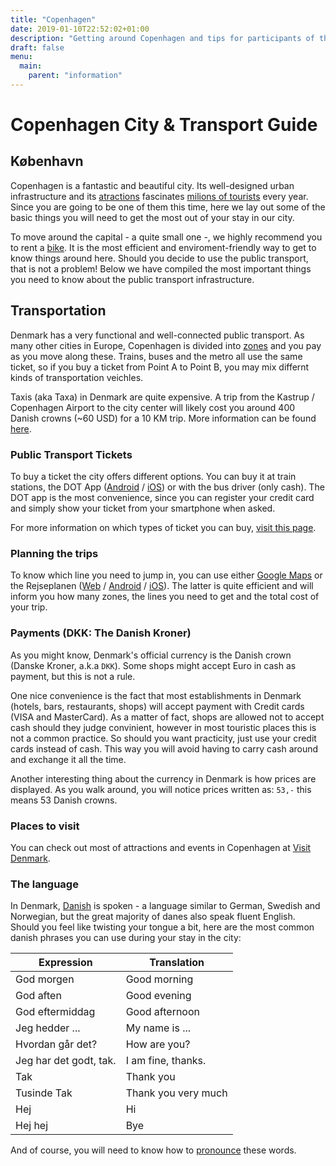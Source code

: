 ```yaml
---
title: "Copenhagen"
date: 2019-01-10T22:52:02+01:00
description: "Getting around Copenhagen and tips for participants of the DjangoCon EU 2019."
draft: false
menu:
  main:
    parent: "information"
---
```


# Copenhagen City & Transport Guide

## København

Copenhagen is a fantastic and beautiful city. Its well-designed urban infrastructure and its [atractions](https://www.visitdenmark.com) fascinates [milions of tourists](https://www.visitdenmark.dk/da/analyse/fakta-og-tal-om-turismen-i-danmark) every year. Since you are going to be one of them this time, here we lay out some of the basic things you will need to get the most out of your stay in our city.

To move around the capital - a quite small one -, we highly recommend you to rent a [bike](https://2019.djangocon.eu/bikes/). It is the most efficient and enviroment-friendly way to get to know things around here. Should you decide to use the public transport, that is not a problem! Below we have compiled the most important things you need to know about the public transport infrastructure.

## Transportation

Denmark has a very functional and well-connected public transport. As many other cities in Europe, Copenhagen is divided into [zones](https://dinoffentligetransport.dk/trafikinformation/trafikkort/zonekort/) and you pay as you move along these. Trains, buses and the metro all use the same ticket, so if you buy a ticket from Point A to Point B, you may mix differnt kinds of transportation veichles.

Taxis (aka Taxa) in Denmark are quite expensive. A trip from the Kastrup / Copenhagen Airport to the city center will likely cost you around 400 Danish crowns (~60 USD) for a 10 KM trip. More information can be found [here](https://www.visitdenmark.com/denmark/transportation/taxis).

### Public Transport Tickets

To buy a ticket the city offers different options. You can buy it at train stations, the DOT App ([Android](https://play.google.com/store/apps/details?id=dk.unwire.projects.dmm) / [iOS](https://itunes.apple.com/us/app/1415-mobilbilletter/id494862453?mt=8)) or with the bus driver (only cash). The DOT app is the most convenience, since you can register your credit card and simply show your ticket from your smartphone when asked. 

For more information on which types of ticket you can buy, [visit this page](https://dinoffentligetransport.dk/service/for-tourists/).

### Planning the trips

To know which line you need to jump in, you can use either [Google Maps](https://maps.google.com) or the Rejseplanen ([Web](https://www.rejseplanen.dk/webapp/index.html?language=en_EN) / [Android](https://play.google.com/store/apps/details?id=de.hafas.android.rejseplanen&hl=en) / [iOS](https://itunes.apple.com/us/app/rejseplanen/id317007942?mt=8)). The latter is quite efficient and will inform you how many zones, the lines you need to get and the total cost of your trip.

### Payments (DKK: The Danish Kroner)

As you might know, Denmark's official currency is the Danish crown (Danske Kroner, a.k.a `DKK`). Some shops might accept Euro in cash as payment, but this is not a rule. 

One nice convenience is the fact that most establishments in Denmark (hotels, bars, restaurants, shops) will accept payment with Credit cards (VISA and MasterCard). As a matter of fact, shops are allowed not to accept cash should they judge convinient, however in most touristic places this is not a common practice. So should you want practicity, just use your credit cards instead of cash. This way you will avoid having to carry cash around and exchange it all the time.

Another interesting thing about the currency in Denmark is how prices are displayed. As you walk around, you will notice prices written as: `53,-` this means 53 Danish crowns.

### Places to visit 

You can check out most of attractions and events in Copenhagen at [Visit Denmark](https://www.visitdenmark.co.uk/en-gb/).

### The language

In Denmark, [Danish](https://en.wikipedia.org/wiki/Danish_language) is spoken - a language similar to German, Swedish and Norwegian, but the great majority of danes also speak fluent English. Should you feel like twisting your tongue a bit, here are the most common danish phrases you can use during your stay in the city:

Expression | Translation
---------- | -----------
God morgen  | Good morning
God aften | Good evening
God eftermiddag | Good afternoon
Jeg hedder ... | My name is ...
Hvordan går det? | How are you?
Jeg har det godt, tak. | I am fine, thanks.
Tak | Thank you
Tusinde Tak | Thank you very much
Hej | Hi
Hej hej | Bye

And of course, you will need to know how to [pronounce](https://translate.google.com/#view=home&op=translate&sl=da&tl=en&text=God%20morgen.%0AGod%20aften.%0AGod%20eftermiddag.%0AJeg%20hedder%20Maria.%0AHvordan%20g%C3%A5r%20det%3F%0AJeg%20har%20det%20godt%2C%20tak.%0ATak.%0ATusinde%20Tak.%0AHej.%0AHej%20hej.) these words.
